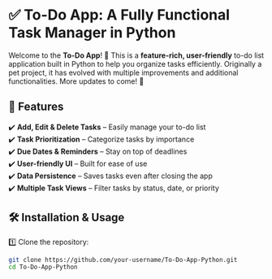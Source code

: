 # ✅ To-Do App: A Fully Functional Task Manager in Python

Welcome to the **To-Do App**! 🚀 This is a **feature-rich, user-friendly** to-do list application built in Python to help you organize tasks efficiently. Originally a pet project, it has evolved with multiple improvements and additional functionalities. More updates to come! 🎯

## 📌 Features

✔️ **Add, Edit & Delete Tasks** – Easily manage your to-do list  
✔️ **Task Prioritization** – Categorize tasks by importance  
✔️ **Due Dates & Reminders** – Stay on top of deadlines  
✔️ **User-friendly UI** – Built for ease of use  
✔️ **Data Persistence** – Saves tasks even after closing the app  
✔️ **Multiple Task Views** – Filter tasks by status, date, or priority  

## 🛠 Installation & Usage

1️⃣ Clone the repository:

```bash
git clone https://github.com/your-username/To-Do-App-Python.git
cd To-Do-App-Python
